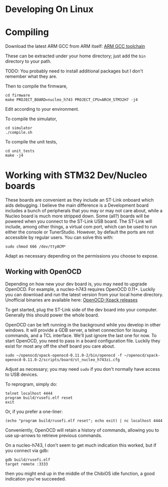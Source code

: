 # Developing On Linux

# Compiling

Download the latest ARM GCC from ARM itself: [ARM GCC toolchain](https://developer.arm.com/tools-and-software/open-source-software/developer-tools/gnu-toolchain/gnu-rm/downloads)

These can be extracted under your home directory; just add the `bin` directory to your path.

TODO: You probably need to install additional packages but I don't remember what they are.

Then to compile the firmware,
```
cd firmware
make PROJECT_BOARD=nucleo_h743 PROJECT_CPU=ARCH_STM32H7 -j4
```
Edit according to your environment.

To compile the simulator,
```
cd simulator
./compile.sh
```

To compile the unit tests,
```
cd unit_tests
make -j4
```


# Working with STM32 Dev/Nucleo boards

These boards are convenient as they include an ST-Link onboard which aids debugging.  I believe the main difference is a Development board includes a bunch of peripherals that you may or may not care about, while a Nucleo board is much more stripped down.  Some (all?) boards will be powered when you connect to the ST-Link USB board.  The ST-Link will include, among other things, a virtual com port, which can be used to run either the console or TunerStudio.  However, by default the ports are not accessible by regular users.  You can solve this with:

```
sudo chmod 666 /dev/ttyACM*
```

Adapt as necessary depending on the permissions you choose to expose.

## Working with OpenOCD

Depending on how new your dev board is, you may need to upgrade OpenOCD.  For example, a nucleo-h743 requires OpenOCD 0.11+.  Luckily you can download and run the latest version from your local home directory.  Unofficial binaries are available here:
[OpenOCD-Xpack releases](https://github.com/xpack-dev-tools/openocd-xpack/releases)

To get started, plug the ST-Link side of the dev board into your computer.  Generally this should power the whole board.

OpenOCD can be left running in the background while you develop in other windows.  It will provide a GDB server, a telnet connection for issuing commands, and a TCL interface.  We'll just ignore the last one for now.  To start OpenOCD, you need to pass in a board configuration file.  Luckily they exist for most any off the shelf board you care about.

```
sudo ~/openocd/xpack-openocd-0.11.0-2/bin/openocd -f ~/openocd/xpack-openocd-0.11.0-2/scripts/board/st_nucleo_h743zi.cfg
```
Adjust as necessary; you may need `sudo` if you don't normally have access to USB devices.

To reprogram, simply do:
```
telnet localhost 4444
program build/rusefi.elf reset
exit
```
Or, if you prefer a one-liner:
```
(echo "program build/rusefi.elf reset"; echo exit) | nc localhost 4444
```
Conveniently, OpenOCD will retain a history of commands, allowing you to use up-arrows to retrieve previous commands.

On a nucleo-h743, I don't seem to get much indication this worked, but if you connect via gdb:
```
gdb build/rusefi.elf
target remote :3333
```
then you might end up in the middle of the ChibiOS idle function, a good indication you've succeeded.
